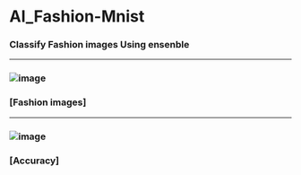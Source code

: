 # AI_Fashion-Mnist
### Classify Fashion images Using ensenble
---
### ![image](https://user-images.githubusercontent.com/70564585/209786454-c098fd41-0e0e-4394-ab28-a15117ef7ba9.png)
### [Fashion images]
---
### ![image](https://user-images.githubusercontent.com/70564585/209786494-e5ff149b-12bb-4e3d-96dc-d4e2f199ec12.png)
### [Accuracy]

